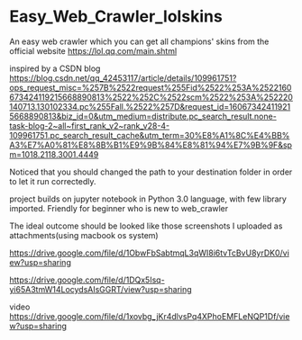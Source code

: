 # Easy_Web_Crawler_lolskins
An easy web crawler which you can get all champions' skins from the official website https://lol.qq.com/main.shtml
  

inspired by a CSDN blog https://blog.csdn.net/qq_42453117/article/details/109961751?ops_request_misc=%257B%2522request%255Fid%2522%253A%2522160673424119215668890813%2522%252C%2522scm%2522%253A%252220140713.130102334.pc%255Fall.%2522%257D&request_id=160673424119215668890813&biz_id=0&utm_medium=distribute.pc_search_result.none-task-blog-2~all~first_rank_v2~rank_v28-4-109961751.pc_search_result_cache&utm_term=30%E8%A1%8C%E4%BB%A3%E7%A0%81%E8%8B%B1%E9%9B%84%E8%81%94%E7%9B%9F&spm=1018.2118.3001.4449


Noticed that you should changed the path to your destination folder in order to let it run correctedly.

project builds on jupyter notebook in Python 3.0 language, with few library imported. 
Friendly for beginner who is new to web_crawler

The ideal outcome should be looked like those screenshots I uploaded as attachments(using macbook os system)


https://drive.google.com/file/d/1ObwFbSabtmqL3qWI8i6tvTcBvU8yrDK0/view?usp=sharing


https://drive.google.com/file/d/1DQx5Isq-yi65A3tmW14LocydsAIsGGRT/view?usp=sharing


video
https://drive.google.com/file/d/1xovbg_jKr4dlvsPq4XPhoEMFLeNQP1Df/view?usp=sharing
